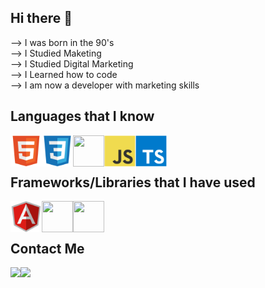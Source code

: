 ## Hi there 👋 ##

--> I was born in the 90's <br>
--> I Studied Maketing <br>
--> I Studied Digital Marketing <br>
--> I Learned how to code <br>
--> I am now a developer with marketing skills <br>

## Languages that I know ##


<div>
  <img align="left" width="50" height="50" src='https://raw.githubusercontent.com/devicons/devicon/master/icons/html5/html5-original.svg'>
  <img align="left" width="50" height="50" src='https://raw.githubusercontent.com/devicons/devicon/master/icons/css3/css3-original.svg'>
  <img align="left" width="50" height="50" src="https://cdn.jsdelivr.net/gh/devicons/devicon/icons/sass/sass-original.svg" />
  <img align="left" width="50" height="50" src='https://raw.githubusercontent.com/devicons/devicon/master/icons/javascript/javascript-original.svg'>
  <img align="left" width="50" height="50" src='https://raw.githubusercontent.com/devicons/devicon/master/icons/typescript/typescript-original.svg'>
</div>

<br>
<br>

## Frameworks/Libraries that I have used ##

<img align="left" width="50" height="50" src='https://raw.githubusercontent.com/devicons/devicon/master/icons/angularjs/angularjs-original.svg'>
<img align="left" width="50" height="50" src="https://cdn.jsdelivr.net/gh/devicons/devicon/icons/react/react-original.svg" />
<img align="left" width="50" height="50" src="https://cdn.jsdelivr.net/gh/devicons/devicon/icons/redux/redux-original.svg" />
 
<br>
<br>
  
## Contact Me ##  


<a href="mailto:joaoafonso386@gmail.com">
  <img align="left" src="https://img.shields.io/badge/Gmail-D14836?style=for-the-badge&logo=gmail&logoColor=white">
</a>

<a href="https://www.linkedin.com/in/jo%C3%A3o-cardoso-07/">
  <img align="left" src="https://img.shields.io/badge/LinkedIn-0077B5?style=for-the-badge&logo=linkedin&logoColor=white">
</a>

